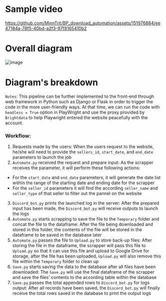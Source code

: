 # Sample video
[https://github.com/MinnTrit/BP_download_automation/assets/151976884/ee47184a-78f5-40bd-a2f3-97f8165410b2
](https://github.com/MinnTrit/BP_download_automation/assets/151976884/7dd9caa3-b52a-4217-b3eb-14c5d8e47f8f
)

# Overall diagram
![image](https://github.com/MinnTrit/BP_download_automation/assets/151976884/fc622b56-d8d6-482b-9f6f-004a1100cc18)

# Diagram's breakdown
```Notes```: This pipeline can be further implemented to the front-end through web framework in Python such as Django or Flask in order to trigger the code in the more user-friendly ways. At that time, we can run the code with ```headless = True``` option in PlayWright and use the proxy provided by ```Brightdata``` to help Playwright entered the website peacefully with the account.
### Workflow:
1. Requests made by the users: When the users request to the website, he/she will need to provide the ```sellers_id```, ```start_date```, and ```end_date``` parameters to launch the job
2. ```Automate.py``` received the request and prepare input: As the scrapper receives the parameter, it will perform these following actions:
  * For the ```start_date``` and ```end_date``` parameters, it will generate the date list within the range of the starting date and ending date for the scrapper
  * For the ```seller_id``` parameters it will find the according ```seller_name``` and ```seller_type``` of that seller to filter out the pannel on the website
3. ```Discord_bot.py``` prints the launched log in the server: After the prepared input has been made, the ```Discord_bot.py``` will receive outputs to launch the logs
4. ```Automate.py``` starts scrapping to save the file to the ```Temporary``` folder and concat the file to the dataframe: After the file being downloaded and stored in this folder, the contents of the file will be stored in the dataframe to be saved in the database later
5. ```Automate.py``` passes the file to ```Upload.py``` to store back-up files: After storing the file in the dataframe, the scrapper will pass this file to ```Upload.py``` so that it can use this file and upload to Google Drive for storage, after the file has been uploaded, ```Upload.py``` will also remove this file within the ```Temporary``` folder to clean up
6. ```Save.py``` starts saving the data to the database after all files have been downloaded: The ```Save.py``` will use the final dataframe of the scrapper and save the files' contents to the according table within the database
7. ```Save.py``` passes the total appended rows to ```Discord_bot.py``` for logs output: After all records have been saved, the ```Discord_bot.py``` will finally receive the total rows saved in the database to print the output logs
